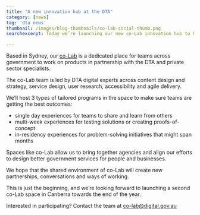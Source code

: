 ```yaml
---
title: "A new innovation hub at the DTA"
category: [news]
tag: 'dta news'
thumbnail: /images/blog-thumbnails/co-lab-social-thumb.png
searchexcerpt: Today we’re launching our new co-Lab innovation hub to help accelerate cross-government collaboration and digital innovation.

---
```

Based in Sydney, our [co-Lab](https://beta.dta.gov.au/help-and-advice/co-lab-and-events/co-lab-innovation-hub) is a dedicated place for teams across government to work on products in partnership with the DTA and private sector specialists.

The co-Lab team is led by DTA digital experts across content design and strategy, service design, user research, accessibility and agile delivery.

We’ll host 3 types of tailored programs in the space to make sure teams are getting the best outcomes:

- single day experiences for teams to share and learn from others
- multi-week experiences for testing solutions or creating proofs-of-concept
- in-residency experiences for problem-solving initiatives that might span months

Spaces like co-Lab allow us to bring together agencies and align our efforts to design better government services for people and businesses.

We hope that the shared environment of co-Lab will create new partnerships, conversations and ways of working.

This is just the beginning, and we’re looking forward to launching a second co-Lab space in Canberra towards the end of the year.

Interested in participating? Contact the team at [co-lab@digital.gov.au](mailto:co-lab@digital.gov.au)
